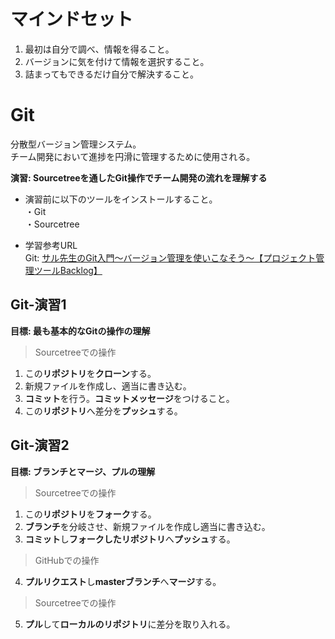 # マインドセット

1. 最初は自分で調べ、情報を得ること。
2. バージョンに気を付けて情報を選択すること。
3. 詰まってもできるだけ自分で解決すること。

# Git
分散型バージョン管理システム。  
チーム開発において進捗を円滑に管理するために使用される。  

**演習: Sourcetreeを通したGit操作でチーム開発の流れを理解する**
- 演習前に以下のツールをインストールすること。  
・Git  
・Sourcetree  

- 学習参考URL  
Git: [サル先生のGit入門〜バージョン管理を使いこなそう〜【プロジェクト管理ツールBacklog】](https://backlog.com/ja/git-tutorial/)


## Git-演習1
**目標: 最も基本的なGitの操作の理解**  

> Sourcetreeでの操作

1. この**リポジトリ**を**クローン**する。
2. 新規ファイルを作成し、適当に書き込む。
3. **コミット**を行う。**コミットメッセージ**をつけること。
4. この**リポジトリ**へ差分を**プッシュ**する。

## Git-演習2
**目標: ブランチとマージ、プルの理解**  

> Sourcetreeでの操作
1. この**リポジトリ**を**フォーク**する。
2. **ブランチ**を分岐させ、新規ファイルを作成し適当に書き込む。
3. **コミット**し**フォークしたリポジトリ**へ**プッシュ**する。

> GitHubでの操作

4. **プルリクエスト**し**masterブランチ**へ**マージ**する。  

> Sourcetreeでの操作

5. **プル**して**ローカルのリポジトリ**に差分を取り入れる。
